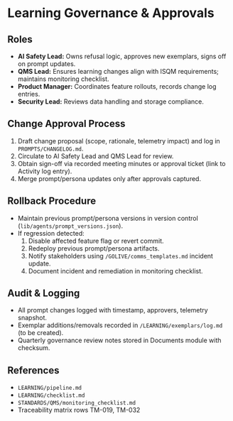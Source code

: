 # Learning Governance & Approvals

## Roles
- **AI Safety Lead:** Owns refusal logic, approves new exemplars, signs off on prompt updates.
- **QMS Lead:** Ensures learning changes align with ISQM requirements; maintains monitoring checklist.
- **Product Manager:** Coordinates feature rollouts, records change log entries.
- **Security Lead:** Reviews data handling and storage compliance.

## Change Approval Process
1. Draft change proposal (scope, rationale, telemetry impact) and log in `PROMPTS/CHANGELOG.md`.
2. Circulate to AI Safety Lead and QMS Lead for review.
3. Obtain sign-off via recorded meeting minutes or approval ticket (link to Activity log entry).
4. Merge prompt/persona updates only after approvals captured.

## Rollback Procedure
- Maintain previous prompt/persona versions in version control (`lib/agents/prompt_versions.json`).
- If regression detected:
  1. Disable affected feature flag or revert commit.
  2. Redeploy previous prompt/persona artifacts.
  3. Notify stakeholders using `/GOLIVE/comms_templates.md` incident update.
  4. Document incident and remediation in monitoring checklist.

## Audit & Logging
- All prompt changes logged with timestamp, approvers, telemetry snapshot.
- Exemplar additions/removals recorded in `/LEARNING/exemplars/log.md` (to be created).
- Quarterly governance review notes stored in Documents module with checksum.

## References
- `LEARNING/pipeline.md`
- `LEARNING/checklist.md`
- `STANDARDS/QMS/monitoring_checklist.md`
- Traceability matrix rows TM-019, TM-032

